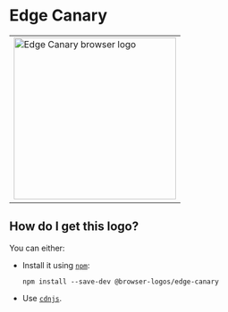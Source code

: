 # Edge Canary

<table>
    <tr height=300>
        <td>
            <a href="https://github.com/alrra/browser-logos/tree/2dfe2f375822926dc62cf9c4adcf60988368ea58/src/edge-canary">
                <img width=290 src="https://raw.githubusercontent.com/alrra/browser-logos/2dfe2f375822926dc62cf9c4adcf60988368ea58/src/edge-canary/edge-canary_512x512.png" alt="Edge Canary browser logo">
            </a>
        </td>
    </tr>
</table>

## How do I get this logo?

You can either:

* Install it using [`npm`][npm]:

  `npm install --save-dev @browser-logos/edge-canary`

* Use [`cdnjs`][cdnjs].

<!-- Link labels: -->

[cdnjs]: https://cdnjs.com/libraries/browser-logos
[npm]: https://www.npmjs.com/
